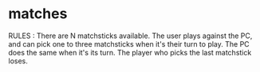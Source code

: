 # matches

RULES :
There are N matchsticks available. The user plays against the PC, and can pick one to three matchsticks when it's their turn to play.
The PC does the same when it's its turn.
The player who picks the last matchstick loses.
